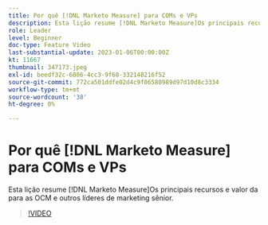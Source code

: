 ```yaml
---
title: Por quê [!DNL Marketo Measure] para COMs e VPs
description: Esta lição resume [!DNL Marketo Measure]Os principais recursos e valor da para as OCM e outros líderes de marketing sênior.
role: Leader
level: Beginner
doc-type: Feature Video
last-substantial-update: 2023-01-06T00:00:00Z
kt: 11667
thumbnail: 347173.jpeg
exl-id: beedf32c-6806-4cc3-9f68-332148216f52
source-git-commit: 772ca501ddfe02d4c9f06580989d97d10d8c3334
workflow-type: tm+mt
source-wordcount: '38'
ht-degree: 0%

---
```


# Por quê [!DNL Marketo Measure] para COMs e VPs

Esta lição resume [!DNL Marketo Measure]Os principais recursos e valor da para as OCM e outros líderes de marketing sênior.

>[!VIDEO](https://video.tv.adobe.com/v/347173/?quality=12&learn=on)
